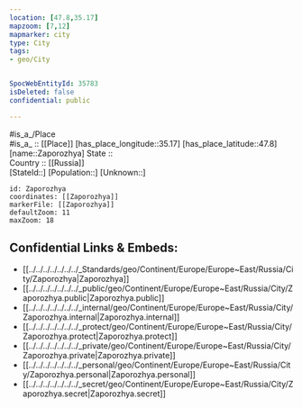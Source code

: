 ```yaml
---
location: [47.8,35.17] 
mapzoom: [7,12] 
mapmarker: city 
type: City
tags:
- geo/City


SpocWebEntityId: 35783
isDeleted: false
confidential: public

---
```

#is_a_/Place  
#is_a_ :: [[Place]] 
[has_place_longitude::35.17] 
[has_place_latitude::47.8] 
[name::Zaporozhya] 
State ::  
Country :: [[Russia]]  
[StateId::] 
[Population::] 
[Unknown::] 


```leaflet
id: Zaporozhya
coordinates: [[Zaporozhya]] 
markerFile: [[Zaporozhya]] 
defaultZoom: 11 
maxZoom: 18
```


## Confidential Links & Embeds: 
- [[../../../../../../../_Standards/geo/Continent/Europe/Europe~East/Russia/City/Zaporozhya|Zaporozhya]] 
- [[../../../../../../../_public/geo/Continent/Europe/Europe~East/Russia/City/Zaporozhya.public|Zaporozhya.public]] 
- [[../../../../../../../_internal/geo/Continent/Europe/Europe~East/Russia/City/Zaporozhya.internal|Zaporozhya.internal]] 
- [[../../../../../../../_protect/geo/Continent/Europe/Europe~East/Russia/City/Zaporozhya.protect|Zaporozhya.protect]] 
- [[../../../../../../../_private/geo/Continent/Europe/Europe~East/Russia/City/Zaporozhya.private|Zaporozhya.private]] 
- [[../../../../../../../_personal/geo/Continent/Europe/Europe~East/Russia/City/Zaporozhya.personal|Zaporozhya.personal]] 
- [[../../../../../../../_secret/geo/Continent/Europe/Europe~East/Russia/City/Zaporozhya.secret|Zaporozhya.secret]] 
